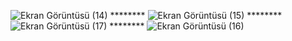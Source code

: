 ![Ekran Görüntüsü (14)](https://user-images.githubusercontent.com/65457096/200175161-33716ebb-0dee-4c8e-b850-71584ea44a68.png) ********
![Ekran Görüntüsü (15)](https://user-images.githubusercontent.com/65457096/200175163-b18f28a8-fc98-49b1-a696-d78423129f5e.png) ********
![Ekran Görüntüsü (17)](https://user-images.githubusercontent.com/65457096/200175164-96cac410-b070-42a0-b2cd-cbd0c623274a.png) ********
![Ekran Görüntüsü (16)](https://user-images.githubusercontent.com/65457096/200175166-285c777a-b271-4807-8c5c-bc4604b09f86.png)
